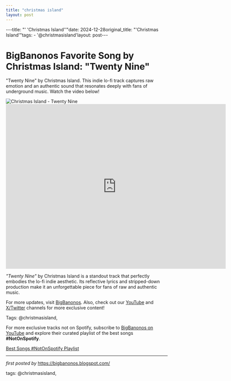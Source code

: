 ```yaml
---
title: "christmas island"
layout: post
---
```

---title: "' 'Christmas Island''"date: 2024-12-28original_title: "'Christmas Island'"tags:  - '@christmasisland'layout: post---<!-- Title of the Post --><h1 >BigBanonos Favorite Song by Christmas Island: "Twenty Nine"</h1> <!-- Introductory Text --><p >"Twenty Nine" by Christmas Island. This indie lo-fi track captures raw emotion and an authentic sound that resonates deeply with fans of underground music. Watch the video below!</p> <!-- Featured Image --><div > <img src="https://i.ytimg.com/vi/OCIImkopryU/maxresdefault.jpg" alt="Christmas Island - Twenty Nine" /></div> <!-- YouTube Video Embed --><div > <iframe width="685" height="514" src="https://www.youtube.com/embed/yvsu90uXWuY" title="Christmas Island - Twenty Nine" frameborder="0" allow="accelerometer; autoplay; clipboard-write; encrypted-media; gyroscope; picture-in-picture; web-share" referrerpolicy="strict-origin-when-cross-origin" allowfullscreen></iframe></div> <!-- Song Information --><div > <p><em>"Twenty Nine"</em> by Christmas Island is a standout track that perfectly embodies the lo-fi indie aesthetic. Its reflective lyrics and stripped-down production make it an unforgettable piece for fans of raw and authentic music.</p></div> <!-- Footer Links --><div > <p>For more updates, visit <a href="https://bigbanonos.blogspot.com/" target="_blank">BigBanonos</a>. Also, check out our <a href="https://www.youtube.com/@BigBanonos" target="_blank">YouTube</a> and <a href="https://x.com/bigbanonos" target="_blank">X/Twitter</a> channels for more exclusive content!</p></div> <!-- Tags --><p >Tags: @christmasisland,</p><!--Subscribe and Playlist Links--><div>    <p>For more exclusive tracks not on Spotify, subscribe to <a href="https://www.youtube.com/@BigBanonos" target="_blank">BigBanonos on YouTube</a> and explore their curated playlist of the best songs <strong>#NotOnSpotify</strong>.</p>    <p><a href="https://www.youtube.com/playlist?list=PLtuNtuTatqI0kFahUCbtbfenC_ET5O_tr" target="_blank">Best Songs #NotOnSpotify Playlist<br /></a></p></div><hr /><p><em>first posted by</em> <a href="https://bigbanonos.blogspot.com/" rel="noopener" target="_new">https://bigbanonos.blogspot.com/</a></p><p>tags: @christmasisland,</p>